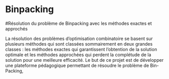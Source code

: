 # Binpacking
#Résolution du problème de Binpacking avec les méthodes exactes et approchés

La résolution des problèmes d’optimisation combinatoire se basent sur plusieurs méthodes qui sont classées sommairement en deux grandes classes : 
les méthodes exactes qui garantissent l’obtention de la solution optimale et les méthodes approchées qui perdent la complétude de la solution pour une meilleure efficacité. Le but de ce projet est de développer une plateforme pédagogique permettant de résoudre le problème de Bin-Packing,
